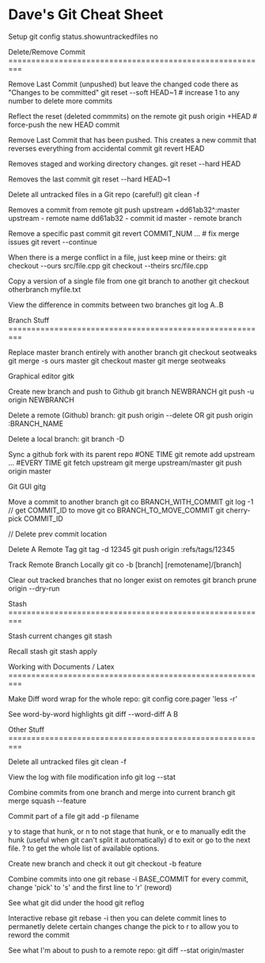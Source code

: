 Dave's Git Cheat Sheet
============

Setup
  git config status.showuntrackedfiles no

Delete/Remove Commit =========================================================

Remove Last Commit (unpushed) but leave the changed code there as "Changes to be committed"
  git reset --soft HEAD~1    # increase 1 to any number to delete more commits

Reflect the reset (deleted commmits) on the remote
  git push origin +HEAD  # force-push the new HEAD commit

Remove Last Commit that has been pushed. This creates a new commit that reverses everything from accidental commit
  git revert HEAD

Removes staged and working directory changes.
  git reset --hard  HEAD

Removes the last commit
  git reset --hard  HEAD~1

Delete all untracked files in a Git repo (careful!)
  git clean -f

Removes a commit from remote
  git push upstream +dd61ab32^:master
  upstream - remote name
  dd61ab32 - commit id
  master - remote branch

Remove a specific past commit
  git revert COMMIT_NUM
  ... # fix merge issues
  git revert --continue

When there is a merge conflict in a file, just keep mine or theirs:
  git checkout --ours src/file.cpp
  git checkout --theirs src/file.cpp

Copy a version of a single file from one git branch to another
  git checkout otherbranch myfile.txt

View the difference in commits between two branches
  git log A..B

Branch Stuff =========================================================

Replace master branch entirely with another branch
  git checkout seotweaks
  git merge -s ours master
  git checkout master
  git merge seotweaks

Graphical editor
  gitk

Create new branch and push to Github
  git branch NEWBRANCH
  git push -u origin NEWBRANCH

Delete a remote (Github) branch:
  git push origin --delete <branchName>
  OR
  git push origin :BRANCH_NAME

Delete a local branch:
  git branch -D <branchName>

Sync a github fork with its parent repo
  #ONE TIME
  git remote add upstream ...
  #EVERY TIME
  git fetch upstream
  git merge upstream/master
  git push origin master

Git GUI
  gitg

Move a commit to another branch
  git co BRANCH_WITH_COMMIT
  git log -1                     // get COMMIT_ID to move
  git co BRANCH_TO_MOVE_COMMIT
  git cherry-pick COMMIT_ID
  
  // Delete prev commit location

Delete A Remote Tag
  git tag -d 12345
  git push origin :refs/tags/12345

Track Remote Branch Locally
  git co -b [branch] [remotename]/[branch]

Clear out tracked branches that no longer exist on remotes
  git branch prune origin --dry-run

Stash =========================================================

Stash current changes
  git stash

Recall stash
  git stash apply

Working with Documents / Latex =========================================================

Make Diff word wrap for the whole repo:
  git config core.pager 'less -r' 

See word-by-word highlights
  git diff --word-diff A B

Other Stuff =========================================================

Delete all untracked files
  git clean -f

View the log with file modification info
  git log --stat

Combine commits from one branch and merge into current branch
  git merge squash --feature    

Commit part of a file
  git add -p filename 

  y to stage that hunk, or
  n to not stage that hunk, or
  e to manually edit the hunk (useful when git can't split it automatically)
  d to exit or go to the next file.
  ? to get the whole list of available options.

Create new branch and check it out
  git checkout -b feature

Combine commits into one
  git rebase -i BASE_COMMIT
  for every commit, change 'pick' to 's' and the first line to 'r' (reword)

See what git did under the hood
  git reflog

Interactive rebase
  git rebase -i
  then you can delete commit lines to permanetly delete certain changes
  change the pick to r to allow you to reword the commit

See what I'm about to push to a remote repo:
  git diff --stat origin/master
